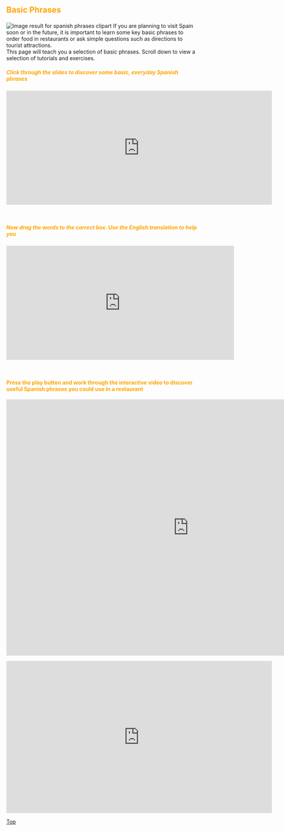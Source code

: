 <h2><p style="color:orange;">Basic Phrases</p></h2>
<p></p>
<img class="imgLeft"
src="https://comps.canstockphoto.com/bienvenida-hola-gracias-espana-vector-clipart_csp58948508.jpg" 
alt="Image result for spanish phrases clipart">
     If you are planning to visit Spain soon or in the future, it is important to learn some key basic phrases to order food in restaurants or ask simple questions such as directions to tourist attractions.
     <br>
     This page will teach you a selection of basic phrases. Scroll down to view a selection of tutorials and exercises.
<div style="clear:both;"> </div>
 
 <p> <h5><p style="color:orange;"> Click through the slides to discover some basic, everyday Spanish phrases</p></h5> <iframe src="https://h5p.org/h5p/embed/392678" width="700" height="300" frameborder="0" allowfullscreen="allowfullscreen"></iframe><script src="https://h5p.org/sites/all/modules/h5p/library/js/h5p-resizer.js" charset="UTF-8"></script>
  </p>
  <br>
  <p> <h5><p style="color:orange;">Now drag the words to the correct box. Use the English translation to help you</p></h5>
     <iframe src="https://h5p.org/h5p/embed/392745" width="600" height="300" frameborder="0" allowfullscreen="allowfullscreen"></iframe><script src="https://h5p.org/sites/all/modules/h5p/library/js/h5p-resizer.js" charset="UTF-8"></script>
     </p>
     <br>
  <h4><p style="color:orange;">Press the play button and work through the interactive video to discover useful Spanish phrases you could use in a restaurant</p></h4>
<iframe src="https://h5p.org/h5p/embed/392547" width="960" height="674" frameborder="0" allowfullscreen="allowfullscreen"></iframe><script src="https://h5p.org/sites/all/modules/h5p/library/js/h5p-resizer.js" charset="UTF-8"></script>
<p></p>
<iframe src="https://h5p.org/h5p/embed/392621" width="700" height="400" frameborder="0" allowfullscreen="allowfullscreen"></iframe><script src="https://h5p.org/sites/all/modules/h5p/library/js/h5p-resizer.js" charset="UTF-8"></script>
<p></p>
<a href="#top">Top</a>
